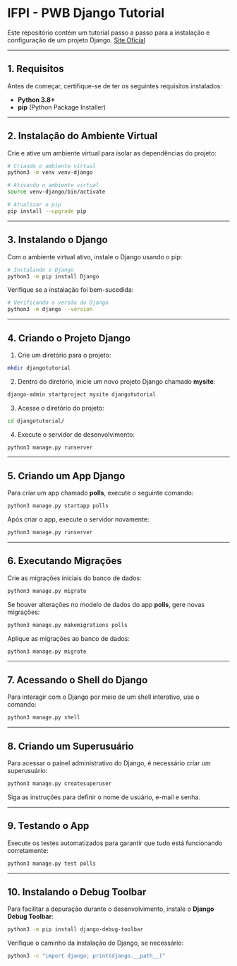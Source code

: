 # **IFPI - PWB Django Tutorial**

Este repositório contém um tutorial passo a passo para a instalação e configuração de um projeto Django. [Site Oficial](https://www.djangoproject.com/)

---

## **1. Requisitos**

Antes de começar, certifique-se de ter os seguintes requisitos instalados:

- **Python 3.8+**
- **pip** (Python Package Installer)

---

## **2. Instalação do Ambiente Virtual**

Crie e ative um ambiente virtual para isolar as dependências do projeto:

```bash
# Criando o ambiente virtual
python3 -m venv venv-django

# Ativando o ambiente virtual
source venv-django/bin/activate

# Atualizar o pip
pip install --upgrade pip
```

---

## **3. Instalando o Django**

Com o ambiente virtual ativo, instale o Django usando o pip:

```bash
# Instalando o Django
python3 -m pip install Django
```

Verifique se a instalação foi bem-sucedida:

```bash
# Verificando a versão do Django
python3 -m django --version
```

---

## **4. Criando o Projeto Django**

1. Crie um diretório para o projeto:

```bash
mkdir djangotutorial
```

2. Dentro do diretório, inicie um novo projeto Django chamado **mysite**:

```bash
django-admin startproject mysite djangotutorial
```

3. Acesse o diretório do projeto:

```bash
cd djangotutorial/
```

4. Execute o servidor de desenvolvimento:

```bash
python3 manage.py runserver
```

---

## **5. Criando um App Django**

Para criar um app chamado **polls**, execute o seguinte comando:

```bash
python3 manage.py startapp polls
```

Após criar o app, execute o servidor novamente:

```bash
python3 manage.py runserver
```

---

## **6. Executando Migrações**

Crie as migrações iniciais do banco de dados:

```bash
python3 manage.py migrate
```

Se houver alterações no modelo de dados do app **polls**, gere novas migrações:

```bash
python3 manage.py makemigrations polls
```

Aplique as migrações ao banco de dados:

```bash
python3 manage.py migrate
```

---

## **7. Acessando o Shell do Django**

Para interagir com o Django por meio de um shell interativo, use o comando:

```bash
python3 manage.py shell
```

---

## **8. Criando um Superusuário**

Para acessar o painel administrativo do Django, é necessário criar um superusuário:

```bash
python3 manage.py createsuperuser
```

Siga as instruções para definir o nome de usuário, e-mail e senha.

---

## **9. Testando o App**

Execute os testes automatizados para garantir que tudo está funcionando corretamente:

```bash
python3 manage.py test polls
```

---

## **10. Instalando o Debug Toolbar**

Para facilitar a depuração durante o desenvolvimento, instale o **Django Debug Toolbar**:

```bash
python3 -m pip install django-debug-toolbar
```

Verifique o caminho da instalação do Django, se necessário:

```bash
python3 -c "import django; print(django.__path__)"
```

